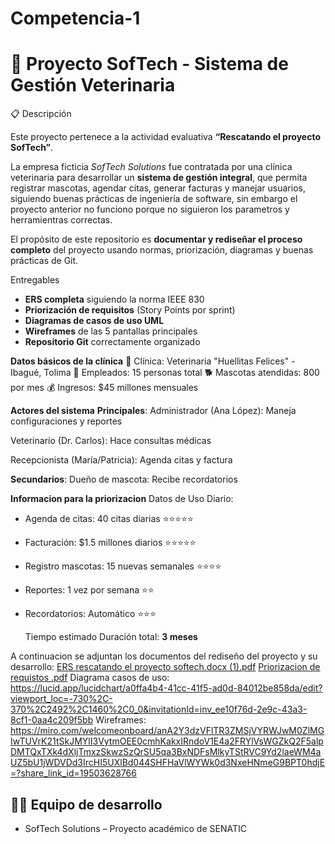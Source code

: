 # Competencia-1
# 🐾 Proyecto SofTech - Sistema de Gestión Veterinaria

 📋 Descripción
 
Este proyecto pertenece a la actividad evaluativa **“Rescatando el proyecto SofTech”**.  

La empresa ficticia *SofTech Solutions* fue contratada por una clínica veterinaria para desarrollar un **sistema de gestión integral**, que permita registrar mascotas, agendar citas, generar facturas y manejar usuarios, siguiendo buenas prácticas de ingeniería de software, sin embargo el proyecto anterior no funciono porque no siguieron los parametros y herramientras correctas.

El propósito de este repositorio es **documentar y rediseñar el proceso completo** del proyecto usando normas, priorización, diagramas y buenas prácticas de Git.

 Entregables
- **ERS completa** siguiendo la norma IEEE 830  
- **Priorización de requisitos** (Story Points por sprint)  
- **Diagramas de casos de uso UML**  
- **Wireframes** de las 5 pantallas principales  
- **Repositorio Git** correctamente organizado  

 **Datos básicos de la clínica**
🏢 Clínica: Veterinaria "Huellitas Felices" - Ibagué, Tolima
👥 Empleados: 15 personas total
🐕 Mascotas atendidas: 800 por mes
💰 Ingresos: $45 millones mensuales


**Actores del sistema**
**Principales**:
Administrador (Ana López):  Maneja configuraciones y reportes

Veterinario (Dr. Carlos):  Hace consultas médicas

Recepcionista (María/Patricia):  Agenda citas y factura

**Secundarios**:
 Dueño de mascota:  Recibe recordatorios


**Informacion para la priorizacion**
Datos de Uso Diario:

- Agenda de citas: 40 citas diarias ⭐⭐⭐⭐⭐
- Facturación: $1.5 millones diarios ⭐⭐⭐⭐⭐
- Registro mascotas: 15 nuevas semanales ⭐⭐⭐⭐
- Reportes: 1 vez por semana ⭐⭐
- Recordatorios: Automático ⭐⭐⭐

  Tiempo estimado
Duración total: **3 meses**

A continuacion se adjuntan los documentos del rediseño del proyecto y su desarrollo:
[ERS rescatando el proyecto softech.docx (1).pdf](https://github.com/user-attachments/files/23200197/ERS.rescatando.el.proyecto.softech.docx.1.pdf)
[Priorizacion de requistos .pdf](https://github.com/user-attachments/files/23197292/Priorizacion.de.requistos.pdf)
Diagrama casos de uso: https://lucid.app/lucidchart/a0ffa4b4-41cc-41f5-ad0d-84012be858da/edit?viewport_loc=-730%2C-370%2C2492%2C1460%2C0_0&invitationId=inv_ee10f76d-2e9c-43a3-8cf1-0aa4c209f5bb
Wireframes: https://miro.com/welcomeonboard/anA2Y3dzVFlTR3ZMSjVYRWJwM0ZlMGIwTUVrK21tSkJMYlI3VytmOEE0cmhKakxIRndoV1E4a2FRYlVsWGZkQ2F5alpDMTQxTXk4dXljTmxzSkwzSzQrSU5qa3BxNDFsMlkyTStRVC9Yd2laeWM4aUZ5bU1jWDVDd3IrcHI5UXlBd044SHFHaVlWYWk0d3NxeHNmeG9BPT0hdjE=?share_link_id=19503628766

## 👩‍💻 Equipo de desarrollo
- SofTech Solutions – Proyecto académico de SENATIC  



